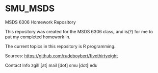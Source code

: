 # SMU_MSDS
MSDS 6306 Homework Repository

This repository was created for the MSDS 6306 class, and is(?) for me to put my completed homework in.

The current topics in this repository is R programming.

Sources:
https://github.com/rudeboybert/fivethirtyeight

Contact Info
zgill [at] mail [dot] smu [dot] edu

